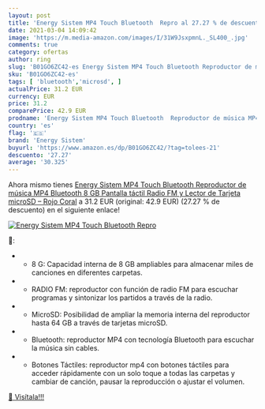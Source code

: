 ```yaml
---
layout: post
title: 'Energy Sistem MP4 Touch Bluetooth  Repro al 27.27 % de descuento'
date: 2021-03-04 14:09:42
image: 'https://m.media-amazon.com/images/I/31W9JsxpmnL._SL400_.jpg'
comments: true
category: ofertas
author: ring
slug: 'B01GO6ZC42-es Energy Sistem MP4 Touch Bluetooth Reproductor de música...'
sku: 'B01GO6ZC42-es'
tags: [ 'bluetooth','microsd', ]
actualPrice: 31.2 EUR
currency: EUR
price: 31.2
comparePrice: 42.9 EUR
prodname: 'Energy Sistem MP4 Touch Bluetooth  Reproductor de música MP4 Bluetooth  8 GB  Pantalla táctil  Radio FM y Lector de Tarjeta microSD  – Rojo Coral'
country: 'es'
flag: '🇪🇸'
brand: 'Energy Sistem'
buyurl: 'https://www.amazon.es/dp/B01GO6ZC42/?tag=tolees-21'
descuento: '27.27'
average: '30.325'
---
```


Ahora mismo tienes [Energy Sistem MP4 Touch Bluetooth  Reproductor de música MP4 Bluetooth  8 GB  Pantalla táctil  Radio FM y Lector de Tarjeta microSD  – Rojo Coral](https://www.amazon.es/dp/B01GO6ZC42/?tag=tolees-21) a 31.2 EUR (original: 42.9 EUR) (27.27 %  de descuento) en el siguiente enlace!

[![Energy Sistem MP4 Touch Bluetooth  Repro](https://m.media-amazon.com/images/I/31W9JsxpmnL._SL400_.jpg)](https://www.amazon.es/dp/B01GO6ZC42/?tag=tolees-21)

🔎:

- - 8 G: Capacidad interna de 8 GB ampliables para almacenar miles de canciones en diferentes carpetas.
- - RADIO FM: reproductor con función de radio FM para escuchar programas y sintonizar los partidos a través de la radio.
- - MicroSD: Posibilidad de ampliar la memoria interna del reproductor hasta 64 GB a través de tarjetas microSD.
- - Bluetooth: reproductor MP4 con tecnología Bluetooth para escuchar la música sin cables.
- - Botones Táctiles: reproductor mp4 con botones táctiles para acceder rápidamente con un solo toque a todas las carpetas y cambiar de canción, pausar la reproducción o ajustar el volumen.

[🛒 Visítala!!!](https://www.amazon.es/dp/B01GO6ZC42/?tag=tolees-21)
